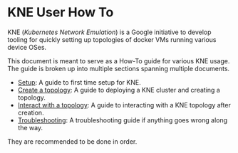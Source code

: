 # KNE User How To

KNE (*Kubernetes Network Emulation*) is a Google initiative to develop tooling
for quickly setting up topologies of docker VMs running various device OSes.

This document is meant to serve as a How-To guide for various KNE usage. The
guide is broken up into multiple sections spanning multiple documents.

- [Setup](setup.md): A guide to first time setup for KNE.
- [Create a topology](create_topology.md): A guide to deploying a KNE cluster
    and creating a topology.
- [Interact with a topology](interact_topology.md): A guide to interacting
    with a KNE topology after creation.
- [Troubleshooting](troubleshoot.md): A troubleshooting guide if anything goes
    wrong along the way.

They are recommended to be done in order.
